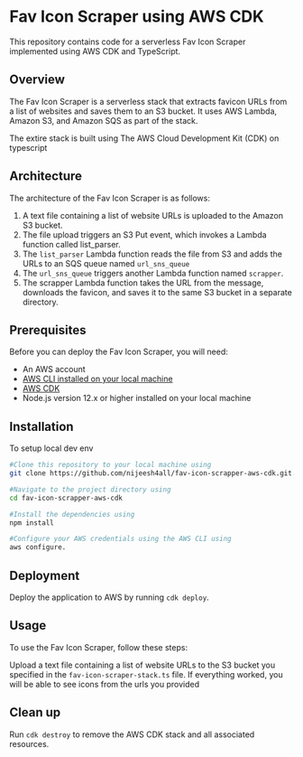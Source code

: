 # Fav Icon Scraper using AWS CDK
This repository contains code for a serverless Fav Icon Scraper implemented using AWS CDK and TypeScript.

## Overview
The Fav Icon Scraper is a serverless stack that extracts favicon URLs from a list of websites and saves them to an S3 bucket. It uses AWS Lambda, Amazon S3, and Amazon SQS as part of the stack. 

The extire stack is built using The AWS Cloud Development Kit (CDK) on typescript

## Architecture
The architecture of the Fav Icon Scraper is as follows:

1. A text file containing a list of website URLs is uploaded to the Amazon S3 bucket.
2. The file upload triggers an S3 Put event, which invokes a Lambda function called list_parser.
3. The `list_parser` Lambda function reads the file from S3 and adds the URLs to an SQS queue named `url_sns_queue` 
4. The `url_sns_queue` triggers another Lambda function named `scrapper`.
5. The scrapper Lambda function takes the URL from the message, downloads the favicon, and saves it to the same S3 bucket in a separate directory.


## Prerequisites
Before you can deploy the Fav Icon Scraper, you will need:
- An AWS account
- [AWS CLI installed on your local machine](https://docs.aws.amazon.com/cli/latest/userguide/getting-started-install.html)
- [AWS CDK](https://towardsthecloud.com/install-aws-cdk)
- Node.js version 12.x or higher installed on your local machine 

## Installation
To setup local dev env
``` bash
#Clone this repository to your local machine using 
git clone https://github.com/nijeesh4all/fav-icon-scrapper-aws-cdk.git.

#Navigate to the project directory using 
cd fav-icon-scrapper-aws-cdk

#Install the dependencies using 
npm install

#Configure your AWS credentials using the AWS CLI using 
aws configure.
```
## Deployment
Deploy the application to AWS by running `cdk deploy`.

## Usage
To use the Fav Icon Scraper, follow these steps:

Upload a text file containing a list of website URLs to the S3 bucket you specified in the `fav-icon-scraper-stack.ts` file.
If everything worked, you will be able to see icons from the urls you provided

## Clean up
Run `cdk destroy` to remove the AWS CDK stack and all associated resources.
